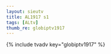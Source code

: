 ```yaml
--- 
layout: sieutv
title: AL1917 s1
tags: [ALtv]
thumb_re: globiptv1917
---
```

{% include tvadv key="globiptv1917" %} 
